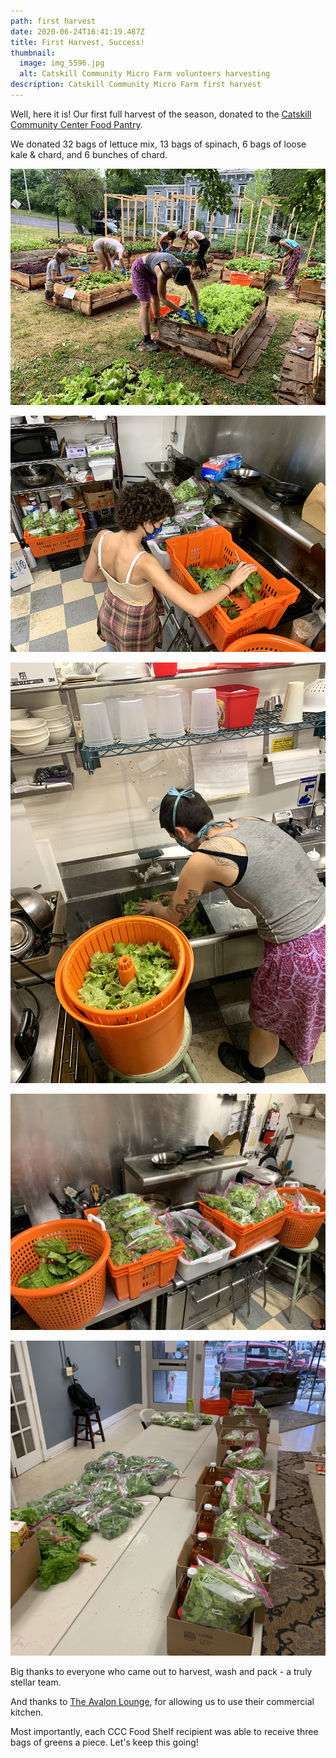 ```yaml
---
path: first harvest
date: 2020-06-24T16:41:19.487Z
title: First Harvest, Success!
thumbnail:
  image: img_5596.jpg
  alt: Catskill Community Micro Farm volunteers harvesting
description: Catskill Community Micro Farm first harvest
---
```

Well, here it is! Our first full harvest of the season, donated to the <a href="http://www.catskillcommunitycenter.org/food-pantry/" target="_blank">Catskill Community Center Food Pantry</a>.

We donated 32 bags of lettuce mix, 13 bags of spinach, 6 bags of loose kale & chard, and 6 bunches of chard.

![Catskill Community Micro Farm volunteers harvesting](img_5596.jpg "Harvesting")

![Catskill Community Micro Farm volunteer packing greens and produce](img_5603.jpg "Packing Greens")

![Catskill Community Micro Farm volunteer washing greens](img_5599.jpg "Washing Greens")

![Catskill Community Micro Farm harvest](img_5608.jpeg "Packed Harvest")

![Catskill Community Micro Farm harvest](img_5615.jpeg "Harvest Packed")

Big thanks to everyone who came out to harvest, wash and pack - a truly stellar team.

And thanks to <a href="https://theavalonlounge.com" target="_blank">The Avalon Lounge</a>, for allowing us to use their commercial kitchen.

Most importantly, each CCC Food Shelf recipient was able to receive three bags of greens a piece. Let's keep this going!